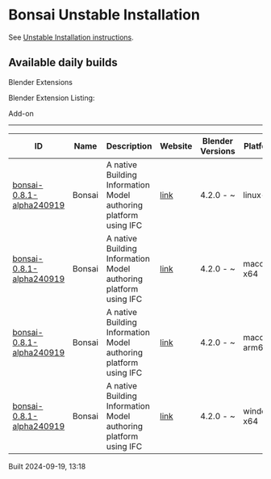 # Bonsai Unstable Installation

See [Unstable Installation instructions](https://docs.bonsaibim.org/guides/development/installation.html#unstable-installation).

## Available daily builds




Blender Extensions


Blender Extension Listing:


Add\-on




---




| ID | Name | Description | Website | Blender Versions | Platforms | Size |
| --- | --- | --- | --- | --- | --- | --- |
| [bonsai\-0\.8\.1\-alpha240919](https://github.com/IfcOpenShell/IfcOpenShell/releases/download/bonsai-0.8.1-alpha240919/bonsai_py311-0.8.1-alpha240919-linux-x64.zip?repository=https://raw.githubusercontent.com/IfcOpenShell/bonsai_unstable_repo/main/index.json&blender_version_min=4.2.0&platforms=linux-x64) | Bonsai | A native Building Information Model authoring platform using IFC | [link](https://bonsaibim.org/) | 4\.2\.0 \- \~ | linux\-x64 | 108\.0MB |
| [bonsai\-0\.8\.1\-alpha240919](https://github.com/IfcOpenShell/IfcOpenShell/releases/download/bonsai-0.8.1-alpha240919/bonsai_py311-0.8.1-alpha240919-macos-x64.zip?repository=https://raw.githubusercontent.com/IfcOpenShell/bonsai_unstable_repo/main/index.json&blender_version_min=4.2.0&platforms=macos-x64) | Bonsai | A native Building Information Model authoring platform using IFC | [link](https://bonsaibim.org/) | 4\.2\.0 \- \~ | macos\-x64 | 103\.4MB |
| [bonsai\-0\.8\.1\-alpha240919](https://github.com/IfcOpenShell/IfcOpenShell/releases/download/bonsai-0.8.1-alpha240919/bonsai_py311-0.8.1-alpha240919-macos-arm64.zip?repository=https://raw.githubusercontent.com/IfcOpenShell/bonsai_unstable_repo/main/index.json&blender_version_min=4.2.0&platforms=macos-arm64) | Bonsai | A native Building Information Model authoring platform using IFC | [link](https://bonsaibim.org/) | 4\.2\.0 \- \~ | macos\-arm64 | 103\.2MB |
| [bonsai\-0\.8\.1\-alpha240919](https://github.com/IfcOpenShell/IfcOpenShell/releases/download/bonsai-0.8.1-alpha240919/bonsai_py311-0.8.1-alpha240919-windows-x64.zip?repository=https://raw.githubusercontent.com/IfcOpenShell/bonsai_unstable_repo/main/index.json&blender_version_min=4.2.0&platforms=windows-x64) | Bonsai | A native Building Information Model authoring platform using IFC | [link](https://bonsaibim.org/) | 4\.2\.0 \- \~ | windows\-x64 | 83\.2MB |


Built 2024\-09\-19, 13:18




